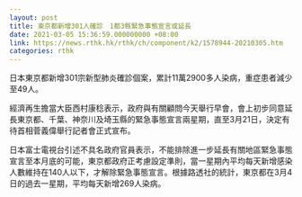 ```yaml
---
layout: post
title: 東京都新增301人確診　1都3縣緊急事態宣言或延長
date: 2021-03-05 15:36:59.000000000 +08:00
link: https://news.rthk.hk/rthk/ch/component/k2/1578944-20210305.htm
categories: rthk
---
```


日本東京都新增301宗新型肺炎確診個案，累計11萬2900多人染病，重症患者減少至49人。

經濟再生擔當大臣西村康稔表示，政府與有關顧問今天舉行早會，會上初步同意延長東京都、千葉、神奈川及埼玉縣的緊急事態宣言兩星期，直至3月21日，決定有待首相菅義偉舉行記者會正式宣布。

日本富士電視台引述不具名政府官員表示，不能排除進一步延長有關地區緊急事態宣言至本月底的可能，東京都政府正考慮設定準則，當一星期內平均每天新增感染人數維持在140人以下，才解除緊急事態宣言。根據路透社的統計，東京都在3月4日的過去一星期，平均每天新增269人染病。
